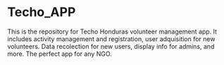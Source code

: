 # Techo_APP
This is the repository for Techo Honduras volunteer management app. It includes activity management and registration, user adquisition for new volunteers. Data recolection for new users, display info for admins, and more.
The perfect app for any NGO.
